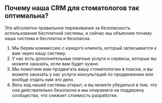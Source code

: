 ## Почему наша CRM для стоматологов так оптимальна?

Это абсолютно правильное переживание за безопасность использования бесплатной системы, и сейчас мы объясним почему наша система и бесплатна и безопасна.

1.  Мы берем коммиссию с каждого клиента, который записывается к вам через нашу систему.
2.  У нас есть дополнительные платные услуги и сервисы, которые вы можете заказать, если вам будет нужно
3.  Мы помогаем вам продвигать вашу стоматологию в поиске, и вы можете заказать у нас услуги консультаций по продвижению или вообще отдать нам это дело.
4.  Весь код нашей системы открыт, и вы можете убедиться в том, что она действительно безопасна и мы опираемся на поддержку сообщества, что снижает стоимость разработки.
